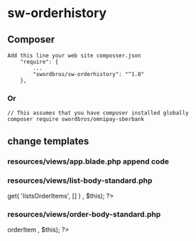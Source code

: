 # sw-orderhistory

## Composer 

```
Add this line your web site composser.json 
    "require": {
        ...
        "swordbros/sw-orderhistory": "^1.0"
    },
```
### Or 

```
// This assumes that you have composer installed globally
composer require swordbros/omnipay-sberbank
```

## change templates

### resources/views/app.blade.php append code 
<script type="text/javascript" src="/packages/swordbros/common/js/swordbros.js?_v=<?=time()?>"></script>

### resources/views/list-body-standard.php
<div class="history-list">
<?php  echo \Aimeos\MShop\Swordbros\Orderhistory\Helper::get_order_table($this->get( 'listsOrderItems', [] ) , $this); ?>
  
### resources/views/order-body-standard.php
<?php  echo \Aimeos\MShop\Swordbros\Orderhistory\Helper::get_cancelorder_button($this->orderItem , $this); ?>
